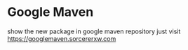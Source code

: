 # Google Maven

show the new package in google maven repository
just visit https://googlemaven.sorcererxw.com